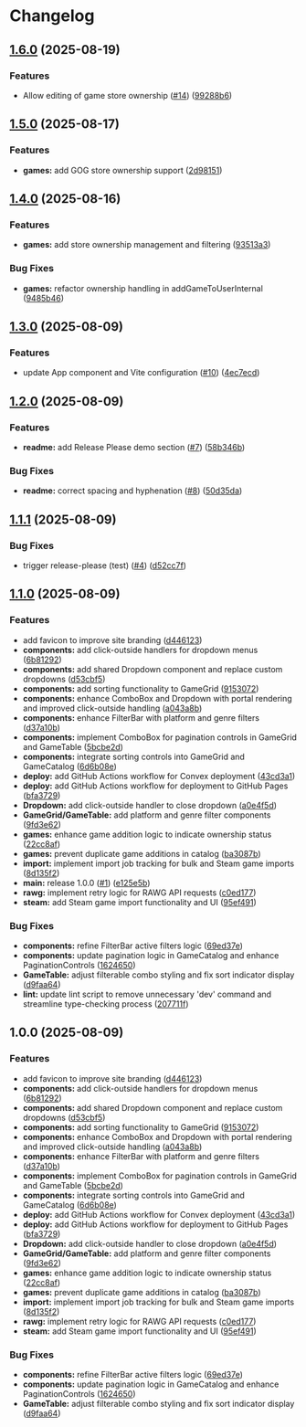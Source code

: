 # Changelog

## [1.6.0](https://github.com/boda2004/game-catalog-convex/compare/v1.5.0...v1.6.0) (2025-08-19)


### Features

* Allow editing of game store ownership ([#14](https://github.com/boda2004/game-catalog-convex/issues/14)) ([99288b6](https://github.com/boda2004/game-catalog-convex/commit/99288b66be9239dbfb0cb2fcb42459f64fc5298c))

## [1.5.0](https://github.com/boda2004/game-catalog-convex/compare/v1.4.0...v1.5.0) (2025-08-17)


### Features

* **games:** add GOG store ownership support ([2d98151](https://github.com/boda2004/game-catalog-convex/commit/2d981511db0d88967f68fe4d51e254a44bac704a))

## [1.4.0](https://github.com/boda2004/game-catalog-convex/compare/v1.3.0...v1.4.0) (2025-08-16)


### Features

* **games:** add store ownership management and filtering ([93513a3](https://github.com/boda2004/game-catalog-convex/commit/93513a33a634fd62376e919d4acaecde447cb8cb))


### Bug Fixes

* **games:** refactor ownership handling in addGameToUserInternal ([9485b46](https://github.com/boda2004/game-catalog-convex/commit/9485b46c0302b500f9c722fe53911596a069a572))

## [1.3.0](https://github.com/boda2004/game-catalog-convex/compare/v1.2.0...v1.3.0) (2025-08-09)


### Features

* update App component and Vite configuration ([#10](https://github.com/boda2004/game-catalog-convex/issues/10)) ([4ec7ecd](https://github.com/boda2004/game-catalog-convex/commit/4ec7ecd1086092e9d63232f140d34401dafdf6c3))

## [1.2.0](https://github.com/boda2004/game-catalog-convex/compare/v1.1.1...v1.2.0) (2025-08-09)


### Features

* **readme:** add Release Please demo section ([#7](https://github.com/boda2004/game-catalog-convex/issues/7)) ([58b346b](https://github.com/boda2004/game-catalog-convex/commit/58b346bef2d4531b7ffaefbcd3212e6cb434c3db))


### Bug Fixes

* **readme:** correct spacing and hyphenation ([#8](https://github.com/boda2004/game-catalog-convex/issues/8)) ([50d35da](https://github.com/boda2004/game-catalog-convex/commit/50d35da365c629fdfea640f1fce89694ee6f0fa7))

## [1.1.1](https://github.com/boda2004/game-catalog-convex/compare/v1.1.0...v1.1.1) (2025-08-09)


### Bug Fixes

* trigger release-please (test) ([#4](https://github.com/boda2004/game-catalog-convex/issues/4)) ([d52cc7f](https://github.com/boda2004/game-catalog-convex/commit/d52cc7f44555888c1dee113181eec8237a8f0e26))

## [1.1.0](https://github.com/boda2004/game-catalog-convex/compare/v1.0.0...v1.1.0) (2025-08-09)


### Features

* add favicon to improve site branding ([d446123](https://github.com/boda2004/game-catalog-convex/commit/d44612341a736bf3d4f8169c85a390bf7f3ebb46))
* **components:** add click-outside handlers for dropdown menus ([6b81292](https://github.com/boda2004/game-catalog-convex/commit/6b8129260205a6b2f3773bfba857f7b4433bea86))
* **components:** add shared Dropdown component and replace custom dropdowns ([d53cbf5](https://github.com/boda2004/game-catalog-convex/commit/d53cbf5947de2e7b6276fc505f0c78f66d620bcb))
* **components:** add sorting functionality to GameGrid ([9153072](https://github.com/boda2004/game-catalog-convex/commit/91530729b445228a0255148772ed6fe8bf96f49b))
* **components:** enhance ComboBox and Dropdown with portal rendering and improved click-outside handling ([a043a8b](https://github.com/boda2004/game-catalog-convex/commit/a043a8b8cb68ce84d7f882bd30b20695b455f544))
* **components:** enhance FilterBar with platform and genre filters ([d37a10b](https://github.com/boda2004/game-catalog-convex/commit/d37a10bb025b1e922df74c9398e2abae18edb6ca))
* **components:** implement ComboBox for pagination controls in GameGrid and GameTable ([5bcbe2d](https://github.com/boda2004/game-catalog-convex/commit/5bcbe2da13b15e5d09b7324f2b26cfd7347ea2ea))
* **components:** integrate sorting controls into GameGrid and GameCatalog ([6d6b08e](https://github.com/boda2004/game-catalog-convex/commit/6d6b08e79dfea22e9f7d0956e4082bd67f5599e2))
* **deploy:** add GitHub Actions workflow for Convex deployment ([43cd3a1](https://github.com/boda2004/game-catalog-convex/commit/43cd3a1a4543cc4e20708af5466233cda2da50a5))
* **deploy:** add GitHub Actions workflow for deployment to GitHub Pages ([bfa3729](https://github.com/boda2004/game-catalog-convex/commit/bfa37297ae507fcc32a56cdf0e59071307217e9f))
* **Dropdown:** add click-outside handler to close dropdown ([a0e4f5d](https://github.com/boda2004/game-catalog-convex/commit/a0e4f5dc84eb4e826cdcda03b1f0dc8d7e474e79))
* **GameGrid/GameTable:** add platform and genre filter components ([9fd3e62](https://github.com/boda2004/game-catalog-convex/commit/9fd3e627012a44a66fa0b52b2622c5a6fe7728e5))
* **games:** enhance game addition logic to indicate ownership status ([22cc8af](https://github.com/boda2004/game-catalog-convex/commit/22cc8afbed56a68dc1e2894313c66625d78efca0))
* **games:** prevent duplicate game additions in catalog ([ba3087b](https://github.com/boda2004/game-catalog-convex/commit/ba3087baee700c6dd7ca16ddf722ebe3b03e057e))
* **import:** implement import job tracking for bulk and Steam game imports ([8d135f2](https://github.com/boda2004/game-catalog-convex/commit/8d135f2aadab3f0371ae74ffded82c826a94ef7a))
* **main:** release 1.0.0 ([#1](https://github.com/boda2004/game-catalog-convex/issues/1)) ([e125e5b](https://github.com/boda2004/game-catalog-convex/commit/e125e5b0f22855aa54d2251b02e840920704773d))
* **rawg:** implement retry logic for RAWG API requests ([c0ed177](https://github.com/boda2004/game-catalog-convex/commit/c0ed177813650451292262a51d94e384509be493))
* **steam:** add Steam game import functionality and UI ([95ef491](https://github.com/boda2004/game-catalog-convex/commit/95ef491d4195f62d8b179e4c8326cb1ceaa93d56))


### Bug Fixes

* **components:** refine FilterBar active filters logic ([69ed37e](https://github.com/boda2004/game-catalog-convex/commit/69ed37e2b29f4ff421fa7d84c7b1386d8a77f3a4))
* **components:** update pagination logic in GameCatalog and enhance PaginationControls ([1624650](https://github.com/boda2004/game-catalog-convex/commit/16246504d645df80b0c5535abb7f24d81605d8e5))
* **GameTable:** adjust filterable combo styling and fix sort indicator display ([d9faa64](https://github.com/boda2004/game-catalog-convex/commit/d9faa647e616d2299058e3471c2f3467a2a03f4d))
* **lint:** update lint script to remove unnecessary 'dev' command and streamline type-checking process ([207711f](https://github.com/boda2004/game-catalog-convex/commit/207711fda51444b01b96c06d5882e7a7a05818bb))

## 1.0.0 (2025-08-09)


### Features

* add favicon to improve site branding ([d446123](https://github.com/boda2004/game-catalog-convex/commit/d44612341a736bf3d4f8169c85a390bf7f3ebb46))
* **components:** add click-outside handlers for dropdown menus ([6b81292](https://github.com/boda2004/game-catalog-convex/commit/6b8129260205a6b2f3773bfba857f7b4433bea86))
* **components:** add shared Dropdown component and replace custom dropdowns ([d53cbf5](https://github.com/boda2004/game-catalog-convex/commit/d53cbf5947de2e7b6276fc505f0c78f66d620bcb))
* **components:** add sorting functionality to GameGrid ([9153072](https://github.com/boda2004/game-catalog-convex/commit/91530729b445228a0255148772ed6fe8bf96f49b))
* **components:** enhance ComboBox and Dropdown with portal rendering and improved click-outside handling ([a043a8b](https://github.com/boda2004/game-catalog-convex/commit/a043a8b8cb68ce84d7f882bd30b20695b455f544))
* **components:** enhance FilterBar with platform and genre filters ([d37a10b](https://github.com/boda2004/game-catalog-convex/commit/d37a10bb025b1e922df74c9398e2abae18edb6ca))
* **components:** implement ComboBox for pagination controls in GameGrid and GameTable ([5bcbe2d](https://github.com/boda2004/game-catalog-convex/commit/5bcbe2da13b15e5d09b7324f2b26cfd7347ea2ea))
* **components:** integrate sorting controls into GameGrid and GameCatalog ([6d6b08e](https://github.com/boda2004/game-catalog-convex/commit/6d6b08e79dfea22e9f7d0956e4082bd67f5599e2))
* **deploy:** add GitHub Actions workflow for Convex deployment ([43cd3a1](https://github.com/boda2004/game-catalog-convex/commit/43cd3a1a4543cc4e20708af5466233cda2da50a5))
* **deploy:** add GitHub Actions workflow for deployment to GitHub Pages ([bfa3729](https://github.com/boda2004/game-catalog-convex/commit/bfa37297ae507fcc32a56cdf0e59071307217e9f))
* **Dropdown:** add click-outside handler to close dropdown ([a0e4f5d](https://github.com/boda2004/game-catalog-convex/commit/a0e4f5dc84eb4e826cdcda03b1f0dc8d7e474e79))
* **GameGrid/GameTable:** add platform and genre filter components ([9fd3e62](https://github.com/boda2004/game-catalog-convex/commit/9fd3e627012a44a66fa0b52b2622c5a6fe7728e5))
* **games:** enhance game addition logic to indicate ownership status ([22cc8af](https://github.com/boda2004/game-catalog-convex/commit/22cc8afbed56a68dc1e2894313c66625d78efca0))
* **games:** prevent duplicate game additions in catalog ([ba3087b](https://github.com/boda2004/game-catalog-convex/commit/ba3087baee700c6dd7ca16ddf722ebe3b03e057e))
* **import:** implement import job tracking for bulk and Steam game imports ([8d135f2](https://github.com/boda2004/game-catalog-convex/commit/8d135f2aadab3f0371ae74ffded82c826a94ef7a))
* **rawg:** implement retry logic for RAWG API requests ([c0ed177](https://github.com/boda2004/game-catalog-convex/commit/c0ed177813650451292262a51d94e384509be493))
* **steam:** add Steam game import functionality and UI ([95ef491](https://github.com/boda2004/game-catalog-convex/commit/95ef491d4195f62d8b179e4c8326cb1ceaa93d56))


### Bug Fixes

* **components:** refine FilterBar active filters logic ([69ed37e](https://github.com/boda2004/game-catalog-convex/commit/69ed37e2b29f4ff421fa7d84c7b1386d8a77f3a4))
* **components:** update pagination logic in GameCatalog and enhance PaginationControls ([1624650](https://github.com/boda2004/game-catalog-convex/commit/16246504d645df80b0c5535abb7f24d81605d8e5))
* **GameTable:** adjust filterable combo styling and fix sort indicator display ([d9faa64](https://github.com/boda2004/game-catalog-convex/commit/d9faa647e616d2299058e3471c2f3467a2a03f4d))
